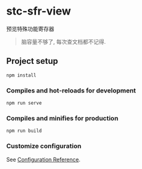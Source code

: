 # stc-sfr-view

预览特殊功能寄存器

> 脑容量不够了, 每次查文档都不记得. 


## Project setup
```
npm install
```

### Compiles and hot-reloads for development
```
npm run serve
```

### Compiles and minifies for production
```
npm run build
```

### Customize configuration
See [Configuration Reference](https://cli.vuejs.org/config/).

